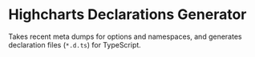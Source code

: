 # Highcharts Declarations Generator

Takes recent meta dumps for options and namespaces, and generates declaration
files (`*.d.ts`) for TypeScript.
